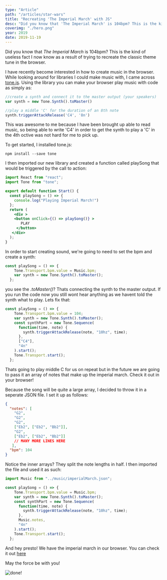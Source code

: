 ```yaml
---
type: "Article"
path: "/articles/star-wars"
title: "Recreating 'The Imperial March' with JS"
desc: "Did you know that 'The Imperial March' is 104bpm? This is the kind of useless fact I now know as a result of trying to recreate the classic theme tune in the browser. An experiment with Tone.js in Gatsby."
coverimg: "./hero.png"
year: 2019
date: 2019-11-19
---
```




Did you know that *The Imperial March* is 104bpm? This is the kind of useless fact I now know as a result of trying to recreate the classic theme tune in the browser.

I have recently become interested in how to create music in the browser. While looking around for libraries I could make music with, I came across [tone.js](https://tonejs.github.io/). Using the library you can make your browser play music with code as simply as:

```js
//create a synth and connect it to the master output (your speakers)
var synth = new Tone.Synth().toMaster()

//play a middle 'C' for the duration of an 8th note
synth.triggerAttackRelease('C4', '8n')
```

This was awesome to me because I have been brought up able to read music, so being able to write 'C4' in order to get the synth to play a 'C' in the 4th octive was not hard for me to pick up.

To get started, I installed tone.js:

```
npm install --save tone
```

I then imported our new library and created a function called playSong that would be triggered by the call to action:

```jsx
import React from "react";
import Tone from "tone";

export default function Start() {
  const playSong = () => {
    console.log("Playing Imperial March!")
  };
  return (
 	<div >
    <button onClick={() => playSong()} >
       PLAY
     </button>
   </div> 
  );
}
```

In order to start creating sound, we're going to need to set the bpm and create a synth:

```js
const playSong = () => {
    Tone.Transport.bpm.value = Music.bpm;
    var synth = new Tone.Synth().toMaster();
  };
```

you see the *.toMaster()*? Thats connecting the synth to the master output. If you run the code now you still wont hear anything as we havent told the synth what to play. Lets fix that:

```js
const playSong = () => {
    Tone.Transport.bpm.value = 104;
    var synth = new Tone.Synth().toMaster();
    const synthPart = new Tone.Sequence(
      function(time, note) {
        synth.triggerAttackRelease(note, "10hz", time);
      },
      ["C4"],
      "4n"
    ).start();
    Tone.Transport.start();
  };
```

Thats going to play middle C for us on repeat but in the future we are going to pass it an array of notes that make up the imperial march. Check it out in your browser! 

Because the song will be quite a large array, I decided to throw it in a seperate JSON file. I set it up as follows: 

```json
{
  "notes": [
    "G2",
    "G2",
    "G2",
    ["Eb2", ["Eb2", "Bb2"]],
    "G2",
    ["Eb2", ["Eb2", "Bb2"]]
    // MANY MORE LINES HERE
   ],
  "bpm": 104
}
```

Notice the inner arrays? They split the note lengths in half. I then imported the file and used it as such: 

```js
import Music from "../music/imperialMarch.json";

const playSong = () => {
    Tone.Transport.bpm.value = Music.bpm;
    var synth = new Tone.Synth().toMaster();
    const synthPart = new Tone.Sequence(
      function(time, note) {
        synth.triggerAttackRelease(note, "10hz", time);
      },
      Music.notes,
      "4n"
    ).start();
    Tone.Transport.start();
  };
```

And hey presto! We have the imperial march in our browser. You can check it out [here](https://starwars.sld.codes/)

May the force be with you!

![done!](https://ik.imagekit.io/sld/done_NWe8owZ09.gif)